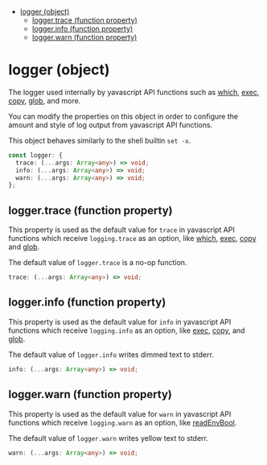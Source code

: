 - [logger (object)](#logger-object)
  - [logger.trace (function property)](#loggertrace-function-property)
  - [logger.info (function property)](#loggerinfo-function-property)
  - [logger.warn (function property)](#loggerwarn-function-property)

# logger (object)

The logger used internally by yavascript API functions such as [which](/meta/generated-docs/which.md#which-function),
[exec](/meta/generated-docs/exec.md#exec-interface), [copy](/meta/generated-docs/filesystem.md#copy-function), [glob](/meta/generated-docs/glob.md#glob-function), and more.

You can modify the properties on this object in order to configure the
amount and style of log output from yavascript API functions.

This object behaves similarly to the shell builtin `set -x`.

```ts
const logger: {
  trace: (...args: Array<any>) => void;
  info: (...args: Array<any>) => void;
  warn: (...args: Array<any>) => void;
};
```

## logger.trace (function property)

This property is used as the default value for `trace` in yavascript API
functions which receive `logging.trace` as an option, like [which](/meta/generated-docs/which.md#which-function),
[exec](/meta/generated-docs/exec.md#exec-interface), [copy](/meta/generated-docs/filesystem.md#copy-function) and [glob](/meta/generated-docs/glob.md#glob-function).

The default value of `logger.trace` is a no-op function.

```ts
trace: (...args: Array<any>) => void;
```

## logger.info (function property)

This property is used as the default value for `info` in yavascript API
functions which receive `logging.info` as an option, like [exec](/meta/generated-docs/exec.md#exec-interface),
[copy](/meta/generated-docs/filesystem.md#copy-function), and [glob](/meta/generated-docs/glob.md#glob-function).

The default value of `logger.info` writes dimmed text to stderr.

```ts
info: (...args: Array<any>) => void;
```

## logger.warn (function property)

This property is used as the default value for `warn` in yavascript API
functions which receive `logging.warn` as an option, like [readEnvBool](/meta/generated-docs/env.md#readenvbool-function).

The default value of `logger.warn` writes yellow text to stderr.

```ts
warn: (...args: Array<any>) => void;
```
